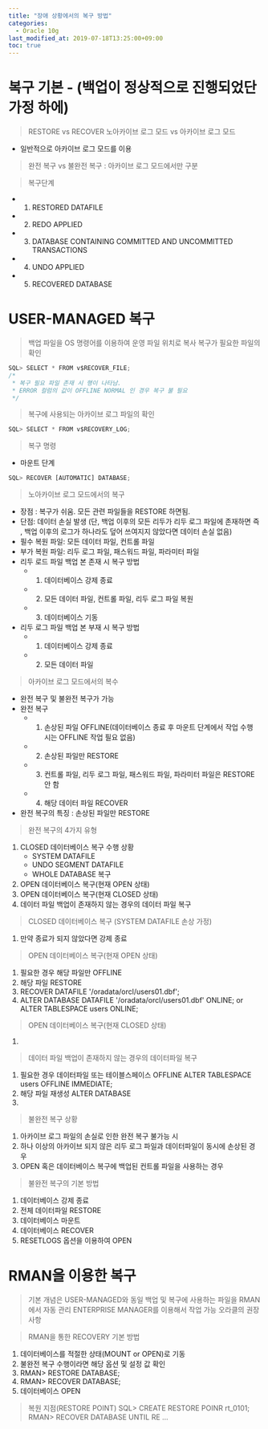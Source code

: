 ```yaml
---
title: "장애 상황에서의 복구 방법"
categories: 
  - Oracle 10g
last_modified_at: 2019-07-18T13:25:00+09:00
toc: true
---
```



# 복구 기본 - (백업이 정상적으로 진행되었단 가정 하에)
> RESTORE vs RECOVER
> 노아카이브 로그 모드 vs 아카이브 로그 모드
- 일반적으로 아카이브 로그 모드를 이용
> 완전 복구 vs 불완전 복구 : 아카이브 로그 모드에서만 구분

> 복구단계
- 1. RESTORED DATAFILE
- 2. REDO APPLIED
- 3. DATABASE CONTAINING COMMITTED AND UNCOMMITTED TRANSACTIONS
- 4. UNDO APPLIED
- 5. RECOVERED DATABASE 

# USER-MANAGED 복구
> 백업 파일을 OS 명령어를 이용하여 운영 파일 위치로 복사
> 복구가 필요한 파일의 확인

```````````````js
SQL> SELECT * FROM v$RECOVER_FILE;
/* 
 * 복구 필요 파일 존재 시 행이 나타남.
 * ERROR 컬럼의 값이 OFFLINE NORMAL 인 경우 복구 불 필요
 */
```````````````
> 복구에 사용되는 아카이브 로그 파일의 확인
```````````````js
SQL> SELECT * FROM v$RECOVERY_LOG;

```````````````

> 복구 명령
 - 마운트 단계
```````````````js
SQL> RECOVER [AUTOMATIC] DATABASE;

```````````````

> 노아카이브 로그 모드에서의 복구
 - 장점 : 복구가 쉬움. 모든 관련 파일들을 RESTORE 하면됨.
 - 단점: 데이터 손실 발생 (단, 백업 이후의 모든 리두가 리두 로그 파일에 존재하면 즉 , 백업 이후의 로그가 하나라도 덮어 쓰여지지 않았다면 데이터 손실 없음)
 - 필수 복원 파일: 모든 데이터 파일, 컨트롤 파일
 - 부가 복원 파일: 리두 로그 파일, 패스워드 파일, 파라미터 파일
 - 리두 로드 파일 백업 본 존재 시 복구 방법
    - 1. 데이터베이스 강제 종료
    - 2. 모든 데이터 파일, 컨트롤 파일, 리두 로그 파일 복원
    - 3. 데이터베이스 기동
 - 리두 로그 파일 백업 본 부재 시 복구 방법
    - 1. 데이터베이스 강제 종료
    - 2. 모든 데이터 파일


> 아카이브 로그 모드에서의 복수
 - 완전 복구 및 불완전 복구가 가능
 - 완전 복구
    - 1. 손상된 파일 OFFLINE(데이터베이스 종료 후 마운트 단계에서 작업 수행 시는 OFFLINE 작업 필요 없음)
    - 2. 손상된 파일만 RESTORE
    - 3. 컨트롤 파일, 리두 로그 파일, 패스워드 파일, 파라미터 파일은 RESTORE 안 함
    - 4. 해당 데이터 파일 RECOVER
 - 완전 복구의 특징 : 손상된 파일만 RESTORE


> 완전 복구의 4가지 유형
 1. CLOSED 데이터베이스 복구 수행 상황
    - SYSTEM DATAFILE
    - UNDO SEGMENT DATAFILE
    - WHOLE DATABASE 복구
 2. OPEN 데이터베이스 복구(현재 OPEN 상태)
 3. OPEN 데이터베이스 복구(현재 CLOSED 상태)
 4. 데이터 파일 백업이 존재하지 않는 경우의 데이터 파일 복구

 > CLOSED 데이터베이스 복구 (SYSTEM DATAFILE 손상 가정)
 1. 만약 종료가 되지 않았다면 강제 종료

 > OPEN 데이터베이스 복구(현재 OPEN 상태)
 1. 필요한 경우 해당 파일만 OFFLINE
 2. 해당 파일 RESTORE
 3. RECOVER DATAFILE '/oradata/orcl/users01.dbf';
 4. ALTER DATABASE DATAFILE '/oradata/orcl/users01.dbf' ONLINE;
    or ALTER TABLESPACE users ONLINE;

> OPEN 데이터베이스 복구(현재 CLOSED 상태)
1. 

> 데이터 파일 백업이 존재하지 않는 경우의 데이터파일 복구
1. 필요한 경우 데이터파일 또는 테이블스페이스 OFFLINE
    ALTER TABLESPACE users OFFLINE IMMEDIATE;
2. 해당 파일 재생성
    ALTER DATABASE 
3.

> 불완전 복구 상황
1. 아카이브 로그 파일의 손실로 인한 완전 복구 불가능 시
2. 하나 이상의 아카이브 되지 않은 리두 로그 파일과 데이터파일이 동시에 손상된 경우
3. OPEN 혹은 데이터베이스 복구에 백업된 컨트롤 파일을 사용하는 경우

> 불완전 복구의 기본 방법
1. 데이터베이스 강제 종료
2. 전체 데이터파일 RESTORE
3. 데이터베이스 마운트
4. 데이터베이스 RECOVER
5. RESETLOGS 옵션을 이용하여 OPEN

# RMAN을 이용한 복구
> 기본 개념은 USER-MANAGED와 동일
> 백업 및 복구에 사용하는 파일을 RMAN에서 자동 관리
> ENTERPRISE MANAGER를 이용해서 작업 가능
> 오라클의 권장사항
>



> RMAN을 통한 RECOVERY 기본 방법
1. 데이터베이스를 적절한 상태(MOUNT or OPEN)로 기동
2. 불완전 복구 수행이라면 해당 옵션 및 설정 값 확인
3. RMAN> RESTORE DATABASE;
4. RMAN> RECOVER DATABASE;
5. 데이터베이스 OPEN

> 복원 지점(RESTORE POINT)
SQL> CREATE RESTORE POINR rt_0101;
RMAN> RECOVER DATABASE UNTIL RE
...


